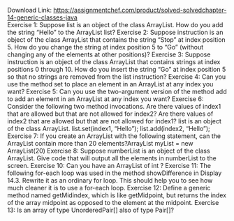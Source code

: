 Download Link: https://assignmentchef.com/product/solved-solvedchapter-14-generic-classes-java
<br>
Exercise 1: Suppose list is an object of the class ArrayList. How do you add the string “Hello” to the ArrayList list? Exercise 2: Suppose instruction is an object of the class ArrayList that contains the string “Stop” at index position 5. How do you change the string at index position 5 to “Go” (without changing any of the elements at other positions)? Exercise 3: Suppose instruction is an object of the class ArrayList that contains strings at index positions 0 through 10. How do you insert the string “Go” at index position 5 so that no strings are removed from the list instruction? Exercise 4: Can you use the method set to place an element in an ArrayList at any index you want? Exercise 5: Can you use the two-argument version of the method add to add an element in an ArrayList at any index you want? Exercise 6: Consider the following two method invocations. Are there values of index1 that are allowed but that are not allowed for index2? Are there values of index2 that are allowed but that are not allowed for index1? list is an object of the class ArrayList. list.set(index1, “Hello”); list.add(index2, “Hello”); Exercise 7: If you create an ArrayList with the following statement, can the ArrayList contain more than 20 elements?ArrayList myList = new ArrayList(20) Exercise 8: Suppose numberList is an object of the class ArrayList. Give code that will output all the elements in numberList to the screen. Exercise 10: Can you have an ArrayList of int ? Exercise 11: The following for-each loop was used in the method showDifference in Display 14.3. Rewrite it as an ordinary for loop. This should help you to see how much cleaner it is to use a for-each loop. Exercise 12: Define a generic method named getMidindex, which is like getMidpoint, but returns the index of the array midpoint as opposed to the element at the midpoint. Exercise 13: Is an array of type UnorderedPair[] also of type Pair[]?